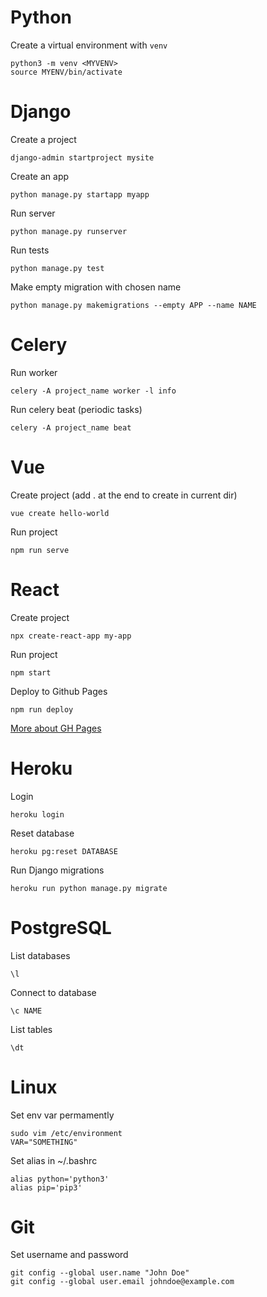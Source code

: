 # Python
Create a virtual environment with `venv`
```
python3 -m venv <MYVENV>
source MYENV/bin/activate
```

# Django
Create a project
```
django-admin startproject mysite
```
Create an app
```
python manage.py startapp myapp
```
Run server
```
python manage.py runserver
```
Run tests
```
python manage.py test
```
Make empty migration with chosen name
```
python manage.py makemigrations --empty APP --name NAME
```
# Celery
Run worker
```
celery -A project_name worker -l info
```
Run celery beat (periodic tasks)
```
celery -A project_name beat
```

# Vue
Create project (add . at the end to create in current dir)
```
vue create hello-world
```

Run project
```
npm run serve
```

# React
Create project
```
npx create-react-app my-app
```

Run project
```
npm start
```

Deploy to Github Pages
```
npm run deploy
```
[More about GH Pages](https://github.com/gitname/react-gh-pages)

# Heroku
Login
```
heroku login
```

Reset database
```
heroku pg:reset DATABASE
```

Run Django migrations
```
heroku run python manage.py migrate
```

# PostgreSQL

List databases
```
\l
```

Connect to database
```
\c NAME
```

List tables
```
\dt
```

# Linux

Set env var permamently
```
sudo vim /etc/environment
VAR="SOMETHING"
```

Set alias in ~/.bashrc
```
alias python='python3'
alias pip='pip3'
```

# Git
Set username and password
```
git config --global user.name "John Doe"
git config --global user.email johndoe@example.com
```
